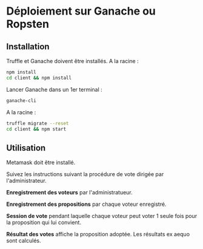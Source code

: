 # Déploiement sur Ganache ou Ropsten


## Installation

Truffle et Ganache doivent être installés.
A la racine :

```bash
npm install
cd client && npm install
```
Lancer Ganache dans un 1er terminal :

```bash
ganache-cli
```
A la racine :

```bash
truffle migrate --reset
cd client && npm start
```

## Utilisation
Metamask doit être installé.

Suivez les instructions suivant la procédure de vote dirigée par l'administrateur.

**Enregistrement des voteurs** par l'administratueur.

**Enregistrement des propositions** par chaque voteur enregistré.

**Session de vote** pendant laquelle chaque voteur peut voter 1 seule fois pour la proposition qui lui convient.

**Résultat des votes** affiche la proposition adoptée. Les résultats ex aequo sont calculés.